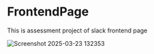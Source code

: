 # FrontendPage
This is assessment project of  slack frontend page

![Screenshot 2025-03-23 132353](https://github.com/user-attachments/assets/1c2a5a62-4282-4615-b747-1bce4462fc52)
